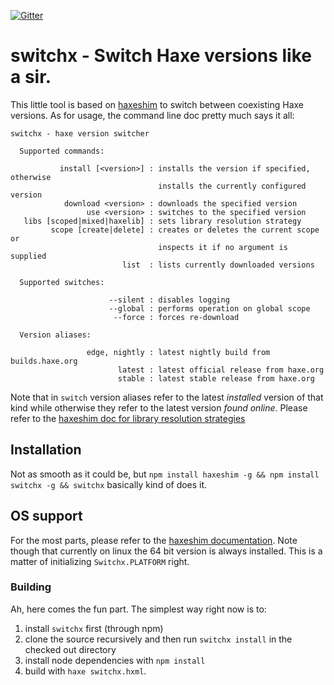 [![Gitter](https://badges.gitter.im/Join%20Chat.svg)](https://gitter.im/lix-pm/Lobby)

# switchx - Switch Haxe versions like a sir.

This little tool is based on [haxeshim](https://github.com/lix-pm/haxeshim) to switch between coexisting Haxe versions. As for usage, the command line doc pretty much says it all:

```
switchx - haxe version switcher

  Supported commands:

           install [<version>] : installs the version if specified, otherwise
                                 installs the currently configured version
            download <version> : downloads the specified version
                 use <version> : switches to the specified version
   libs [scoped|mixed|haxelib] : sets library resolution strategy
         scope [create|delete] : creates or deletes the current scope or
                                 inspects it if no argument is supplied
                         list  : lists currently downloaded versions

  Supported switches:

                      --silent : disables logging
                      --global : performs operation on global scope
                       --force : forces re-download

  Version aliases:

                 edge, nightly : latest nightly build from builds.haxe.org
                        latest : latest official release from haxe.org
                        stable : latest stable release from haxe.org
```

Note that in `switch` version aliases refer to the latest *installed* version of that kind while otherwise they refer to the latest version *found online*. Please refer to the [haxeshim doc for library resolution strategies](https://github.com/lix-pm/haxeshim#library-resolution)

## Installation

Not as smooth as it could be, but `npm install haxeshim -g && npm install switchx -g && switchx` basically kind of does it. 

## OS support

For the most parts, please refer to the [haxeshim documentation](https://github.com/lix-pm/haxeshim#os-support). Note though that currently on linux the 64 bit version is always installed. This is a matter of initializing `Switchx.PLATFORM` right.

### Building

Ah, here comes the fun part. The simplest way right now is to:
  
1. install `switchx` first (through npm)
2. clone the source recursively and then run `switchx install` in the checked out directory
3. install node dependencies with `npm install`
4. build with `haxe switchx.hxml`.

